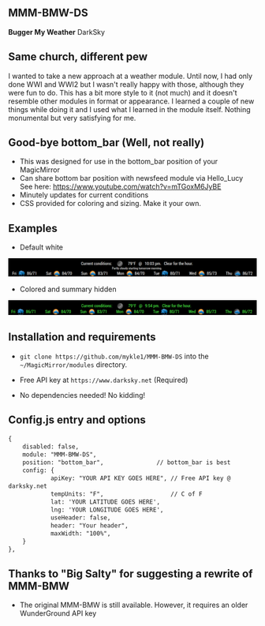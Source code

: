 ## MMM-BMW-DS

**Bugger My Weather** DarkSky

## Same church, different pew

I wanted to take a new approach at a weather module. Until now, I had only done WWI and WWI2 but I
wasn't really happy with those, although they were fun to do. This has a bit more style to it (not much)
and it doesn't resemble other modules in format or appearance. I learned a couple of new things while
doing it and I used what I learned in the module itself. Nothing monumental but very satisfying for me.

## Good-bye bottom_bar (Well, not really)

* This was designed for use in the bottom_bar position of your MagicMirror
* Can share bottom bar position with newsfeed module via Hello_Lucy
See here: https://www.youtube.com/watch?v=mTGoxM6JyBE
* Minutely updates for current conditions
* CSS provided for coloring and sizing. Make it your own.

## Examples

* Default white

![](images/1.png)

* Colored and summary hidden

![](images/2.png)

## Installation and requirements

* `git clone https://github.com/mykle1/MMM-BMW-DS` into the `~/MagicMirror/modules` directory.

* Free API key at `https://www.darksky.net` (Required)

* No dependencies needed! No kidding!

## Config.js entry and options

    {
		disabled: false,
		module: "MMM-BMW-DS",
		position: "bottom_bar",               // bottom_bar is best
		config: {
                apiKey: "YOUR API KEY GOES HERE", // Free API key @ darksky.net
                tempUnits: "F",		              // C of F
                lat: 'YOUR LATITUDE GOES HERE', 
                lng: 'YOUR LONGITUDE GOES HERE',
                useHeader: false,               
                header: "Your header",
                maxWidth: "100%",
		}
	},
	


## Thanks to "Big Salty" for suggesting a rewrite of MMM-BMW

* The original MMM-BMW is still available. However, it requires an older WunderGround API key




